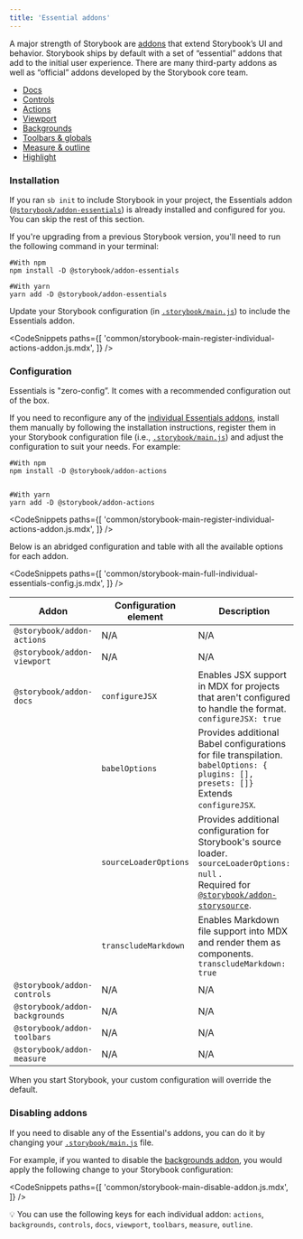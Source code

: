 ```yaml
---
title: 'Essential addons'
---
```


A major strength of Storybook are [addons](/addons/) that extend Storybook’s UI and behavior. Storybook ships by default with a set of “essential” addons that add to the initial user experience. There are many third-party addons as well as “official” addons developed by the Storybook core team.

- [Docs](../writing-docs/introduction.md)
- [Controls](./controls.md)
- [Actions](./actions.md)
- [Viewport](./viewport.md)
- [Backgrounds](./backgrounds.md)
- [Toolbars & globals](./toolbars-and-globals.md)
- [Measure & outline](./measure-and-outline.md)
- [Highlight](./highlight.md)

### Installation

If you ran `sb init` to include Storybook in your project, the Essentials addon ([`@storybook/addon-essentials`](https://storybook.js.org/addons/tag/essentials)) is already installed and configured for you. You can skip the rest of this section.

If you're upgrading from a previous Storybook version, you'll need to run the following command in your terminal:

```shell
#With npm
npm install -D @storybook/addon-essentials

#With yarn
yarn add -D @storybook/addon-essentials
```

Update your Storybook configuration (in [`.storybook/main.js`](../configure/overview.md#configure-story-rendering)) to include the Essentials addon.

<!-- prettier-ignore-start -->

<CodeSnippets
  paths={[
    'common/storybook-main-register-individual-actions-addon.js.mdx',
  ]}
/>

<!-- prettier-ignore-end -->

### Configuration

Essentials is "zero-config”. It comes with a recommended configuration out of the box.

If you need to reconfigure any of the [individual Essentials addons](https://storybook.js.org/addons/tag/essentials), install them manually by following the installation instructions, register them in your Storybook configuration file (i.e., [`.storybook/main.js`](../configure/overview.md#configure-story-rendering)) and adjust the configuration to suit your needs. For example:

```shell
#With npm
npm install -D @storybook/addon-actions


#With yarn
yarn add -D @storybook/addon-actions
```

<!-- prettier-ignore-start -->

<CodeSnippets
  paths={[
    'common/storybook-main-register-individual-actions-addon.js.mdx',
  ]}
/>

<!-- prettier-ignore-end -->

Below is an abridged configuration and table with all the available options for each addon.

<!-- prettier-ignore-start -->

<CodeSnippets
  paths={[
    'common/storybook-main-full-individual-essentials-config.js.mdx',
  ]}
/>

<!-- prettier-ignore-end -->

| Addon                          | Configuration element | Description                                                                                                                                                                                                             |
| ------------------------------ | --------------------- | ----------------------------------------------------------------------------------------------------------------------------------------------------------------------------------------------------------------------- |
| `@storybook/addon-actions`     | N/A                   | N/A                                                                                                                                                                                                                     |
| `@storybook/addon-viewport`    | N/A                   | N/A                                                                                                                                                                                                                     |
| `@storybook/addon-docs`        | `configureJSX`        | Enables JSX support in MDX for projects that aren't configured to handle the format. <br/> `configureJSX: true`                                                                                                         |
|                                | `babelOptions`        | Provides additional Babel configurations for file transpilation. <br/> `babelOptions: { plugins: [], presets: []}` <br/> Extends `configureJSX`.                                                                        |
|                                | `sourceLoaderOptions` | Provides additional configuration for Storybook's source loader. <br/> `sourceLoaderOptions: null` . <br/> Required for [`@storybook/addon-storysource`](https://storybook.js.org/addons/@storybook/addon-storysource). |
|                                | `transcludeMarkdown`  | Enables Markdown file support into MDX and render them as components. <br/> `transcludeMarkdown: true`                                                                                                                  |
| `@storybook/addon-controls`    | N/A                   | N/A                                                                                                                                                                                                                     |
| `@storybook/addon-backgrounds` | N/A                   | N/A                                                                                                                                                                                                                     |
| `@storybook/addon-toolbars`    | N/A                   | N/A                                                                                                                                                                                                                     |
| `@storybook/addon-measure`     | N/A                   | N/A                                                                                                                                                                                                                     |

When you start Storybook, your custom configuration will override the default.

### Disabling addons

If you need to disable any of the Essential's addons, you can do it by changing your [`.storybook/main.js`](../configure/overview.md#configure-story-rendering) file.

For example, if you wanted to disable the [backgrounds addon](./backgrounds.md), you would apply the following change to your Storybook configuration:

<!-- prettier-ignore-start -->

<CodeSnippets
  paths={[
    'common/storybook-main-disable-addon.js.mdx',
  ]}
/>

<!-- prettier-ignore-end -->

<div class="aside">

💡 You can use the following keys for each individual addon: `actions`, `backgrounds`, `controls`, `docs`, `viewport`, `toolbars`, `measure`, `outline`.

</div>
